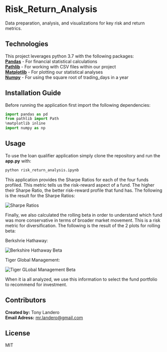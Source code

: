 # Risk_Return_Analysis
Data preparation, analysis, and visualizations for key risk and return metrics.

## Technologies

This project leverages python 3.7 with the following packages:<br>
**[Pandas](https://pandas.pydata.org/)** - For financial statistical calculations<br>
**[Pathlib](https://pypi.org/project/pathlib/)** - For working with CSV files within our project<br>
**[Matplotlib](https://matplotlib.org/)** - For plotting our statistical analyses<br>
**[Numpy](https://numpy.org/)** - For using the square root of trading_days in a year

## Installation Guide

Before running the application first import the following dependencies:

```python
import pandas as pd
from pathlib import Path
%matplotlib inline
import numpy as np
```

## Usage

To use the loan qualifier application simply clone the repository and run the **app.py** with:

```python
python risk_return_analysis.ipynb
```
This application provides the Sharpe Ratios for each of the four funds profiled. This metric tells us the risk-reward aspect of a fund. The higher their Sharpe Ratio, the better risk-reward profile that fund has. The following is the result for the Sharpe Ratios:

![Sharpe Ratios](Images/sharpe_ratios.png)

Finally, we also calculated the rolling beta in order to understand which fund was more conservative in terms of broader market movement. This is a risk metric for diversification. The following is the result of the 2 plots for rolling beta:

Berkshrie Hathaway:

![Berkshire Hathaway Beta](Images/berkshire_beta.png)

Tiger Global Management:

![Tiger GLobal Management Beta](Images/tiger_beta.png)

When it ia all analyzed, we use this information to select the fund portfolio to recommend for investment.

## Contributors

**Created by:** Tony Landero<br>
**Email Adress:** mr.landero@gmail.com

## License

MIT